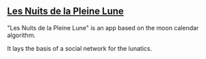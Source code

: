 
## [Les Nuits de la Pleine Lune](http://les-nuits-de-la-pleine-lune.herokuapp.com/)

"Les Nuits de la Pleine Lune" is an app based on the moon calendar algorithm.

It lays the basis of a social network for the lunatics.
